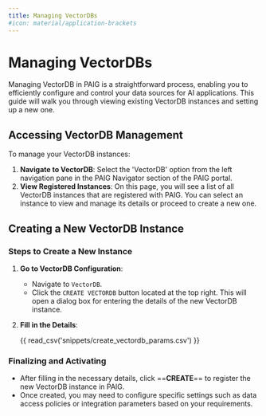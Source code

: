 ```yaml
---
title: Managing VectorDBs
#icon: material/application-brackets
---
```


# Managing VectorDBs

Managing VectorDB in PAIG is a straightforward process, enabling you to efficiently configure and control your data
sources for AI applications. This guide will walk you through viewing existing VectorDB instances and setting up a new
one.

## Accessing VectorDB Management

To manage your VectorDB instances:

1. **Navigate to VectorDB**: Select the 'VectorDB' option from the left navigation pane in the PAIG Navigator section of the PAIG portal.
2. **View Registered Instances**: On this page, you will see a list of all VectorDB instances that are registered with
   PAIG. You can select an instance to view and manage its details or proceed to create a new one.

## Creating a New VectorDB Instance

### Steps to Create a New Instance

1. **Go to VectorDB Configuration**:
    - Navigate to `VectorDB`.
    - Click the `CREATE VECTORDB` button located at the top right. This will open a dialog box for entering the details
      of the new VectorDB instance.

2. **Fill in the Details**:

   {{ read_csv('snippets/create_vectordb_params.csv') }}

### Finalizing and Activating

- After filling in the necessary details, click ==**CREATE**== to register the new VectorDB instance in PAIG.
- Once created, you may need to configure specific settings such as data access policies or integration parameters based
  on your requirements.
